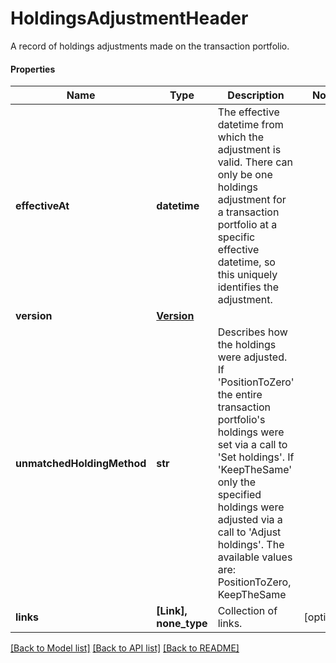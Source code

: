 # HoldingsAdjustmentHeader

A record of holdings adjustments made on the transaction portfolio.

#### Properties
Name | Type | Description | Notes
------------ | ------------- | ------------- | -------------
**effectiveAt** | **datetime** | The effective datetime from which the adjustment is valid. There can only be one holdings adjustment for a transaction portfolio at a specific effective datetime, so this uniquely identifies the adjustment. | 
**version** | [**Version**](Version.md) |  | 
**unmatchedHoldingMethod** | **str** | Describes how the holdings were adjusted. If &#x27;PositionToZero&#x27; the entire transaction portfolio&#x27;s holdings were set via a call to &#x27;Set holdings&#x27;. If &#x27;KeepTheSame&#x27; only the specified holdings were adjusted via a call to &#x27;Adjust holdings&#x27;. The available values are: PositionToZero, KeepTheSame | 
**links** | **[Link], none_type** | Collection of links. | [optional] 

[[Back to Model list]](../README.md#documentation-for-models) [[Back to API list]](../README.md#documentation-for-api-endpoints) [[Back to README]](../README.md)

